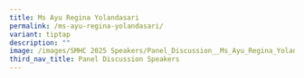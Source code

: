 ```yaml
---
title: Ms Ayu Regina Yolandasari
permalink: /ms-ayu-regina-yolandasari/
variant: tiptap
description: ""
image: /images/SMHC 2025 Speakers/Panel_Discussion__Ms_Ayu_Regina_Yolandasari.png
third_nav_title: Panel Discussion Speakers
---
```

